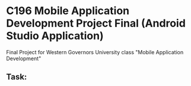 # C196 Mobile Application Development Project Final (Android Studio Application)

Final Project for Western Governors University class "Mobile Application Development"

## Task:
